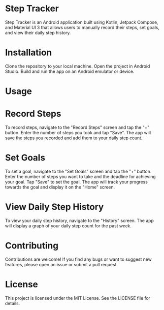 # Step Tracker
Step Tracker is an Android application built using Kotlin, Jetpack Compose, and Material UI 3 that allows users to manually record their steps, set goals, and view their daily step history.

# Installation
Clone the repository to your local machine.
Open the project in Android Studio.
Build and run the app on an Android emulator or device.
# Usage
# Record Steps
To record steps, navigate to the "Record Steps" screen and tap the "+" button. Enter the number of steps you took and tap "Save". The app will save the steps you recorded and add them to your daily step count.

# Set Goals
To set a goal, navigate to the "Set Goals" screen and tap the "+" button. Enter the number of steps you want to take and the deadline for achieving your goal. Tap "Save" to set the goal. The app will track your progress towards the goal and display it on the "Home" screen.

# View Daily Step History
To view your daily step history, navigate to the "History" screen. The app will display a graph of your daily step count for the past week.

# Contributing
Contributions are welcome! If you find any bugs or want to suggest new features, please open an issue or submit a pull request.

# License
This project is licensed under the MIT License. See the LICENSE file for details.
